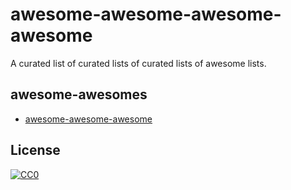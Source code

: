 # awesome-awesome-awesome-awesome
A curated list of curated lists of curated lists of awesome lists.

## awesome-awesomes

- [awesome-awesome-awesome](https://github.com/t3chnoboy/awesome-awesome-awesome)



## License

[![CC0](http://i.creativecommons.org/p/zero/1.0/88x31.png)](http://creativecommons.org/publicdomain/zero/1.0/)
